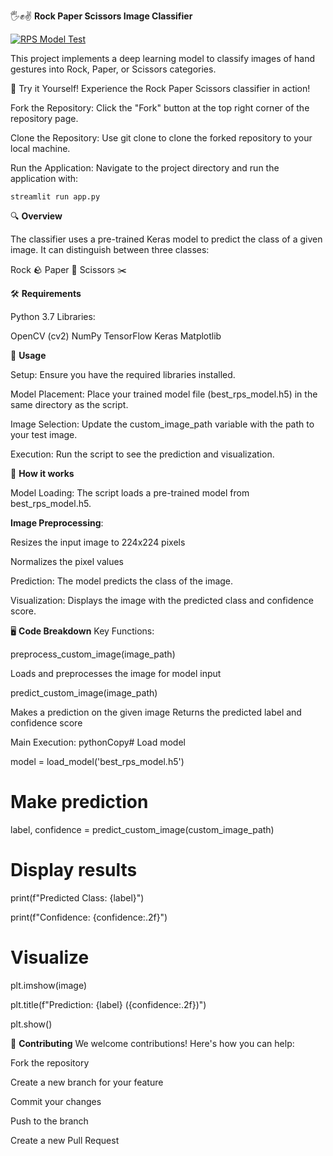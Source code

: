 🖐️✊✌️ **Rock Paper Scissors Image Classifier**


[![RPS Model Test](https://i.vimeocdn.com/video/987973106.jpg)](https://htmlpreview.github.io/?https://github.com/Yuvrajsinghspd09/RPS-Classifier/blob/main/video.html)

This project implements a deep learning model to classify images of hand gestures into Rock, Paper, or Scissors categories.

🚀 Try it Yourself!
Experience the Rock Paper Scissors classifier in action!

Fork the Repository: Click the "Fork" button at the top right corner of the repository page.

Clone the Repository: Use git clone <your-forked-repo-url> to clone the forked repository to your local machine.

Run the Application: Navigate to the project directory and run the application with:

`streamlit run app.py`



🔍 **Overview**

The classifier uses a pre-trained Keras model to predict the class of a given image. It can distinguish between three classes:

Rock 🪨
Paper 📄
Scissors ✂️

🛠️ **Requirements**

Python 3.7
Libraries:

OpenCV (cv2)
NumPy
TensorFlow
Keras
Matplotlib



🚀 **Usage**

Setup: Ensure you have the required libraries installed.

Model Placement: Place your trained model file (best_rps_model.h5) in the same directory as the script.

Image Selection: Update the custom_image_path variable with the path to your test image.

Execution: Run the script to see the prediction and visualization.

🧠 **How it works**

Model Loading: The script loads a pre-trained model from best_rps_model.h5.

**Image Preprocessing**:

Resizes the input image to 224x224 pixels

Normalizes the pixel values


Prediction: The model predicts the class of the image.

Visualization: Displays the image with the predicted class and confidence score.

🖥️ **Code Breakdown**
Key Functions:

preprocess_custom_image(image_path)

Loads and preprocesses the image for model input


predict_custom_image(image_path)

Makes a prediction on the given image
Returns the predicted label and confidence score



Main Execution:
pythonCopy# Load model

model = load_model('best_rps_model.h5')

# Make prediction

label, confidence = predict_custom_image(custom_image_path)

# Display results

print(f"Predicted Class: {label}")

print(f"Confidence: {confidence:.2f}")

# Visualize
plt.imshow(image)

plt.title(f"Prediction: {label} ({confidence:.2f})")

plt.show()


🤝 **Contributing**
We welcome contributions! Here's how you can help:

Fork the repository

Create a new branch for your feature

Commit your changes

Push to the branch

Create a new Pull Request



